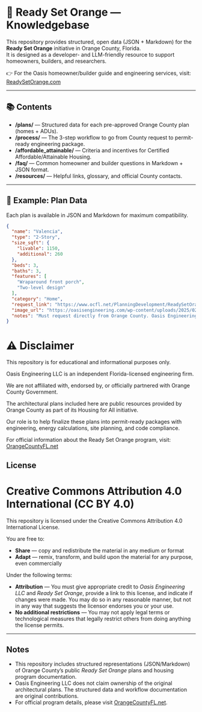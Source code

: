 # 🧡 Ready Set Orange — Knowledgebase

This repository provides structured, open data (JSON + Markdown) for the **Ready Set Orange** initiative in Orange County, Florida.  
It is designed as a developer- and LLM-friendly resource to support homeowners, builders, and researchers.  

👉 For the Oasis homeowner/builder guide and engineering services, visit:  
[ReadySetOrange.com](https://readysetorange.com)

---

## 📚 Contents

- **/plans/** — Structured data for each pre-approved Orange County plan (homes + ADUs).  
- **/process/** — The 3-step workflow to go from County request to permit-ready engineering package.  
- **/affordable_attainable/** — Criteria and incentives for Certified Affordable/Attainable Housing.  
- **/faq/** — Common homeowner and builder questions in Markdown + JSON format.  
- **/resources/** — Helpful links, glossary, and official County contacts.

---

## 🏡 Example: Plan Data

Each plan is available in JSON and Markdown for maximum compatibility.  

```json
{
  "name": "Valencia",
  "type": "2-Story",
  "size_sqft": {
    "livable": 1150,
    "additional": 260
  },
  "beds": 3,
  "baths": 3,
  "features": [
    "Wraparound front porch",
    "Two-level design"
  ],
  "category": "Home",
  "request_link": "https://www.ocfl.net/PlanningDevelopment/ReadySetOrange.aspx",
  "image_url": "https://oasisengineering.com/wp-content/uploads/2025/02/image-1583x2048.png",
  "notes": "Must request directly from Orange County. Oasis Engineering provides site-specific engineering to make it permit-ready."
}

```
# ⚠️ Disclaimer

This repository is for educational and informational purposes only.

Oasis Engineering LLC is an independent Florida-licensed engineering firm.

We are not affiliated with, endorsed by, or officially partnered with Orange County Government.

The architectural plans included here are public resources provided by Orange County as part of its Housing for All initiative.

Our role is to help finalize these plans into permit-ready packages with engineering, energy calculations, site planning, and code compliance.

For official information about the Ready Set Orange program, visit:
[OrangeCountyFL.net](https://www.ocfl.net/PlanningDevelopment/ReadySetOrange.aspx)

## License

# Creative Commons Attribution 4.0 International (CC BY 4.0)

This repository is licensed under the Creative Commons Attribution 4.0 International License.

You are free to:
- **Share** — copy and redistribute the material in any medium or format
- **Adapt** — remix, transform, and build upon the material for any purpose, even commercially

Under the following terms:
- **Attribution** — You must give appropriate credit to *Oasis Engineering LLC* and *Ready Set Orange*, provide a link to this license, and indicate if changes were made. You may do so in any reasonable manner, but not in any way that suggests the licensor endorses you or your use.
- **No additional restrictions** — You may not apply legal terms or technological measures that legally restrict others from doing anything the license permits.

---

## Notes
- This repository includes structured representations (JSON/Markdown) of Orange County’s public *Ready Set Orange* plans and housing program documentation.
- Oasis Engineering LLC does not claim ownership of the original architectural plans. The structured data and workflow documentation are original contributions.
- For official program details, please visit [OrangeCountyFL.net](https://www.orangecountyfl.net).
